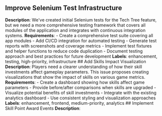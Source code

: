 ## Improve Selenium Test Infrastructure
 **Description**: We've created initial Selenium tests for the Tech Tree feature, but we need a more comprehensive testing framework that covers all modules of the application and integrates with continuous integration systems.  **Requirements**: - Create a comprehensive test suite covering all app modules - Add CI/CD integration for automated testing - Generate test reports with screenshots and coverage metrics - Implement test fixtures and helper functions to reduce code duplication - Document testing approach and best practices for future development  **Labels**: enhancement, testing, high-priority, infrastructure  ## Add Skills Impact Visualization  **Description**: Players need a clearer understanding of how their skill investments affect gameplay parameters. This issue proposes creating visualizations that show the impact of skills on various game metrics.  **Requirements**: - Create a dashboard showing how skills affect game parameters - Provide before/after comparisons when skills are upgraded - Visualize potential benefits of skill investments - Integrate with the existing analytics dashboard - Use consistent styling and visualization approaches  **Labels**: enhancement, frontend, medium-priority, analytics  ## Implement Skill Point Award Events  **Description**:
